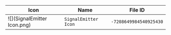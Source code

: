 | Icon | Name | File ID |
| ---  | ---  | ---     |
| ![](SignalEmitter Icon.png) | `SignalEmitter Icon` | `-7208649984540925430` |
